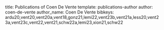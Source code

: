 title: Publications of Coen De Vente
template: publications-author
author: coen-de-vente
author_name: Coen De Vente
bibkeys: ardu20,vent20,vent20a,vent18,gonz21,lemi22,vent23b,vent21a,less20,vent23a,vent23c,vent22,vent21,schw22a,lemi23,xion21,schw22
